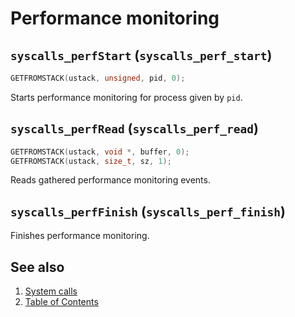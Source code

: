 # Performance monitoring

## `syscalls_perfStart` (`syscalls_perf_start`)

````C
GETFROMSTACK(ustack, unsigned, pid, 0);
````

Starts performance monitoring for process given by `pid`.

## `syscalls_perfRead` (`syscalls_perf_read`)

````C
GETFROMSTACK(ustack, void *, buffer, 0);
GETFROMSTACK(ustack, size_t, sz, 1);
````

Reads gathered performance monitoring events.

## `syscalls_perfFinish` (`syscalls_perf_finish`)

Finishes performance monitoring.

## See also

1. [System calls](syscalls.md)
2. [Table of Contents](../../README.md)
